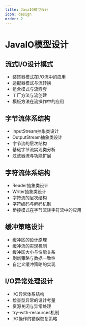 ```yaml
---
title: JavaIO模型设计
icon: design
order: 2
---
```


# JavaIO模型设计

## 流式I/O设计模式

- 装饰器模式在I/O流中的应用
- 适配器模式与流转换
- 组合模式与流嵌套
- 工厂方法与流创建
- 模板方法在流操作中的应用

## 字节流体系结构

- InputStream抽象类设计
- OutputStream抽象类设计
- 字节流的层次结构
- 基础字节流实现类分析
- 过滤器流与功能扩展

## 字符流体系结构

- Reader抽象类设计
- Writer抽象类设计
- 字符流的层次结构
- 字符编码与解码机制
- 桥接模式在字节流转字符流中的应用

## 缓冲策略设计

- 缓冲区的设计原理
- 缓冲流的实现机制
- 缓冲区大小与性能关系
- 刷新策略与数据一致性
- 自定义缓冲策略的实现

## I/O异常处理设计

- I/O异常体系结构
- 检查型异常的设计考量
- 资源关闭与异常处理
- try-with-resources机制
- I/O操作的错误恢复策略

